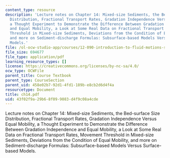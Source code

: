 ```yaml
---
content_type: resource
description: 'Lecture notes on Chapter 14: Mixed-size Sediments, the Bed-surface Size
  Distribution, Fractional Transport Rates, Gradation Independence Versus Equal Mobility,
  a Thought Experiment to Demonstrate the Difference Between Gradation Independence
  and Equal Mobility, a Look at Some Real Data on Fractional Transport Rates, Movement
  Threshold in Mixed-size Sediments, Deviations from the Condition of Equal Mobility,
  and more on Sediment-discharge Formulas: Subsurface-based Models Versus Surface-based
  Models.'
file: /ol-ocw-studio-app/courses/12-090-introduction-to-fluid-motions-sediment-transport-and-current-generated-sedimentary-structures-fall-2006/43f02f9a29b68f099083d4f9c08a4cde_ch14.pdf
file_size: 694677
file_type: application/pdf
learning_resource_types: []
license: https://creativecommons.org/licenses/by-nc-sa/4.0/
ocw_type: OCWFile
parent_title: Course Textbook
parent_type: CourseSection
parent_uid: 458e02b7-92d1-4fd1-189b-e8cb2d6d4f4a
resourcetype: Document
title: ch14.pdf
uid: 43f02f9a-29b6-8f09-9083-d4f9c08a4cde
---
```

Lecture notes on Chapter 14: Mixed-size Sediments, the Bed-surface Size Distribution, Fractional Transport Rates, Gradation Independence Versus Equal Mobility, a Thought Experiment to Demonstrate the Difference Between Gradation Independence and Equal Mobility, a Look at Some Real Data on Fractional Transport Rates, Movement Threshold in Mixed-size Sediments, Deviations from the Condition of Equal Mobility, and more on Sediment-discharge Formulas: Subsurface-based Models Versus Surface-based Models.